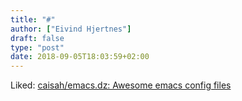 ```yaml
---
title: "#"
author: ["Eivind Hjertnes"]
draft: false
type: "post"
date: 2018-09-05T18:03:59+02:00
---
```


Liked: [caisah/emacs.dz: Awesome
emacs config files](https://github.com/caisah/emacs.dz)
